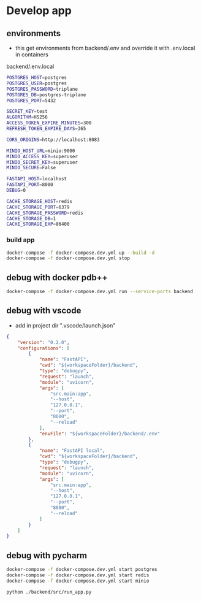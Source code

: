 # Develop app

## environments
- this get environments from backend/.env and override it with .env.local in containers 

backend/.env.local

```bash
POSTGRES_HOST=postgres
POSTGRES_USER=postgres
POSTGRES_PASSWORD=triplane
POSTGRES_DB=postgres-triplane
POSTGRES_PORT=5432

SECRET_KEY=test
ALGORITHM=HS256
ACCESS_TOKEN_EXPIRE_MINUTES=300
REFRESH_TOKEN_EXPIRE_DAYS=365

CORS_ORIGINS=http://localhost:8083

MINIO_HOST_URL=minio:9000
MINIO_ACCESS_KEY=superuser
MINIO_SECRET_KEY=superuser
MINIO_SECURE=False

FASTAPI_HOST=localhost
FASTAPI_PORT=8000
DEBUG=0

CACHE_STORAGE_HOST=redis
CACHE_STORAGE_PORT=6379
CACHE_STORAGE_PASSWORD=redis
CACHE_STORAGE_DB=1
CACHE_STORAGE_EXP=86400
```

### build app

```bash
docker-compose -f docker-compose.dev.yml up --build -d
docker-compose -f docker-compose.dev.yml stop
```

## debug with docker pdb++

```bash
docker-compose -f docker-compose.dev.yml run --service-ports backend
```

## debug with vscode
- add in project dir ".vscode/launch.json"

```json
{
    "version": "0.2.0",
    "configurations": [
        {
            "name": "FastAPI",
            "cwd": "${workspaceFolder}/backend",
            "type": "debugpy",
            "request": "launch",
            "module": "uvicorn",
            "args": [
                "src.main:app",
                "--host",
                "127.0.0.1",
                "--port",
                "8000",
                "--reload"
            ],
            "envFile": "${workspaceFolder}/backend/.env"
        },
        {
            "name": "FastAPI local",
            "cwd": "${workspaceFolder}/backend",
            "type": "debugpy",
            "request": "launch",
            "module": "uvicorn",
            "args": [
                "src.main:app",
                "--host",
                "127.0.0.1",
                "--port",
                "8080",
                "--reload"
            ]
        }
    ]
}
```

## debug with pycharm

```bash
docker-compose -f docker-compose.dev.yml start postgres
docker-compose -f docker-compose.dev.yml start redis
docker-compose -f docker-compose.dev.yml start minio
```

```bash
python ./backend/src/run_app.py
```